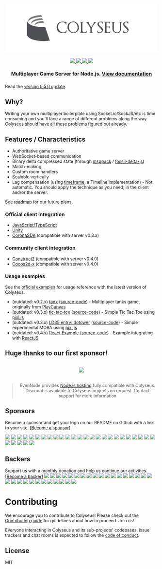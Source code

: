 <div align="center">
  <a href="https://github.com/gamestdio/colyseus">
    <img src="media/header.png?raw=true" />
  </a>
  <br>
  <br>
	<a href="https://npmjs.com/package/colyseus">
		<img src="https://img.shields.io/npm/dm/colyseus.svg">
	</a>
  <a href="#sponsors">
		<img src="https://opencollective.com/colyseus/sponsors/badge.svg">
	</a>
	<a href="#backers">
		<img src="https://opencollective.com/colyseus/backers/badge.svg">
	</a>
	<a href="https://gitter.im/gamestdio/colyseus">
		<img src="https://badges.gitter.im/gamestdio/colyseus.svg">
	</a>
  <h3>
    Multiplayer Game Server for Node.js. <a href="https://github.com/gamestdio/colyseus/wiki">View documentation</a>
  <h3>
</div>

Read the [version 0.5.0 update](https://medium.com/@endel/colyseus-html5-multiplayer-games-made-simple-v0-6-0-alpha-update-d5d0e5eba4a0).

## Why?

Writing your own multiplayer boilerplate using Socket.io/SockJS/etc is time
consuming and you'll face a range of different problems along the way. Colyseus
should have all these problems figured out already.

## Features / Characteristics

- Authoritative game server
- WebSocket-based communication
- Binary delta compressed state (through [msgpack](http://msgpack.org) / [fossil-delta-js](https://github.com/dchest/fossil-delta-js))
- Match-making
- Custom room handlers
- Scalable vertically
- Lag compensation (using [timeframe](http://github.com/gamestdio/timeframe), a
  Timeline implementation) - Not automatic. You should apply the technique as you need, in the client and/or the server.

See [roadmap](https://github.com/gamestdio/colyseus/wiki/Roadmap) for our future plans.

### Official client integration

- [JavaScript/TypeScript](https://github.com/gamestdio/colyseus.js)
- [Unity](https://github.com/gamestdio/colyseus-unity3d)
- [CoronaSDK](https://github.com/gamestdio/colyseus.lua) (compatible with server v0.3.x)

### Community client integration

- [Construct2](https://github.com/polpoy/colyseus-construct-plugin) (compatible with server v0.4.0)
- [Cocos2d-x](https://github.com/chunho32/colyseus-cocos2d-x) (compatible with server v0.4.0)

### Usage examples

See the [official examples](https://github.com/gamestdio/colyseus-examples) for
usage reference with the latest version of Colyseus.

- (outdated: v0.2.x) [tanx](https://playcanvas.com/project/367035/overview/tanxcolyseus) ([source-code](https://github.com/endel/tanx)) - Multiplayer tanks game, originally from [PlayCanvas](https://tanx.io/)
- (outdated: v0.3.x) [tic-tac-toe](https://tictactoe-colyseus.herokuapp.com) ([source-code](https://github.com/endel/tic-tac-toe)) - Simple Tic Tac Toe using [pixi.js](https://github.com/pixijs/pixi.js)
- (outdated: v0.3.x) [LD35 entry: dotower](http://ludumdare.com/compo/ludum-dare-35/?action=preview&uid=50958) ([source-code](https://github.com/endel/LD35)) - Simple experimental MOBA using [pixi.js](https://github.com/pixijs/pixi.js)
- (outdated: v0.4.x) [React Example](https://colyseus-react-example.herokuapp.com) ([source-code](https://github.com/endel/colyseus-react-example)) - Example integrating with [ReactJS](https://github.com/facebook/react)

## Huge thanks to our first sponsor!

<div align="center">
  <br>
  <a href="https://www.evennode.com/?utm_source=colyseus" target="_blank"><img src="https://www.evennode.com/images/logo.png" /></a>
  <br><br>
  <blockquote>
    EvenNode provides <a href="https://www.evennode.com/?utm_source=colyseus">Node.js hosting</a> fully compatible with Colyseus. Discount is available to Colyseus projects on request. Contact support for more information
  </blockquote>
</div>


## Sponsors
Become a sponsor and get your logo on our README on Github with a link to your site. [[Become a sponsor](https://opencollective.com/colyseus#sponsor)]

<a href="https://opencollective.com/colyseus/sponsor/0/website" target="_blank"><img src="https://opencollective.com/colyseus/sponsor/0/avatar.svg"></a>
<a href="https://opencollective.com/colyseus/sponsor/1/website" target="_blank"><img src="https://opencollective.com/colyseus/sponsor/1/avatar.svg"></a>
<a href="https://opencollective.com/colyseus/sponsor/2/website" target="_blank"><img src="https://opencollective.com/colyseus/sponsor/2/avatar.svg"></a>
<a href="https://opencollective.com/colyseus/sponsor/3/website" target="_blank"><img src="https://opencollective.com/colyseus/sponsor/3/avatar.svg"></a>
<a href="https://opencollective.com/colyseus/sponsor/4/website" target="_blank"><img src="https://opencollective.com/colyseus/sponsor/4/avatar.svg"></a>
<a href="https://opencollective.com/colyseus/sponsor/5/website" target="_blank"><img src="https://opencollective.com/colyseus/sponsor/5/avatar.svg"></a>
<a href="https://opencollective.com/colyseus/sponsor/6/website" target="_blank"><img src="https://opencollective.com/colyseus/sponsor/6/avatar.svg"></a>
<a href="https://opencollective.com/colyseus/sponsor/7/website" target="_blank"><img src="https://opencollective.com/colyseus/sponsor/7/avatar.svg"></a>
<a href="https://opencollective.com/colyseus/sponsor/8/website" target="_blank"><img src="https://opencollective.com/colyseus/sponsor/8/avatar.svg"></a>
<a href="https://opencollective.com/colyseus/sponsor/9/website" target="_blank"><img src="https://opencollective.com/colyseus/sponsor/9/avatar.svg"></a>
<a href="https://opencollective.com/colyseus/sponsor/10/website" target="_blank"><img src="https://opencollective.com/colyseus/sponsor/10/avatar.svg"></a>
<a href="https://opencollective.com/colyseus/sponsor/11/website" target="_blank"><img src="https://opencollective.com/colyseus/sponsor/11/avatar.svg"></a>
<a href="https://opencollective.com/colyseus/sponsor/12/website" target="_blank"><img src="https://opencollective.com/colyseus/sponsor/12/avatar.svg"></a>
<a href="https://opencollective.com/colyseus/sponsor/13/website" target="_blank"><img src="https://opencollective.com/colyseus/sponsor/13/avatar.svg"></a>
<a href="https://opencollective.com/colyseus/sponsor/14/website" target="_blank"><img src="https://opencollective.com/colyseus/sponsor/14/avatar.svg"></a>
<a href="https://opencollective.com/colyseus/sponsor/15/website" target="_blank"><img src="https://opencollective.com/colyseus/sponsor/15/avatar.svg"></a>
<a href="https://opencollective.com/colyseus/sponsor/16/website" target="_blank"><img src="https://opencollective.com/colyseus/sponsor/16/avatar.svg"></a>
<a href="https://opencollective.com/colyseus/sponsor/17/website" target="_blank"><img src="https://opencollective.com/colyseus/sponsor/17/avatar.svg"></a>
<a href="https://opencollective.com/colyseus/sponsor/18/website" target="_blank"><img src="https://opencollective.com/colyseus/sponsor/18/avatar.svg"></a>
<a href="https://opencollective.com/colyseus/sponsor/19/website" target="_blank"><img src="https://opencollective.com/colyseus/sponsor/19/avatar.svg"></a>
<a href="https://opencollective.com/colyseus/sponsor/20/website" target="_blank"><img src="https://opencollective.com/colyseus/sponsor/20/avatar.svg"></a>
<a href="https://opencollective.com/colyseus/sponsor/21/website" target="_blank"><img src="https://opencollective.com/colyseus/sponsor/21/avatar.svg"></a>
<a href="https://opencollective.com/colyseus/sponsor/22/website" target="_blank"><img src="https://opencollective.com/colyseus/sponsor/22/avatar.svg"></a>
<a href="https://opencollective.com/colyseus/sponsor/23/website" target="_blank"><img src="https://opencollective.com/colyseus/sponsor/23/avatar.svg"></a>
<a href="https://opencollective.com/colyseus/sponsor/24/website" target="_blank"><img src="https://opencollective.com/colyseus/sponsor/24/avatar.svg"></a>
<a href="https://opencollective.com/colyseus/sponsor/25/website" target="_blank"><img src="https://opencollective.com/colyseus/sponsor/25/avatar.svg"></a>
<a href="https://opencollective.com/colyseus/sponsor/26/website" target="_blank"><img src="https://opencollective.com/colyseus/sponsor/26/avatar.svg"></a>
<a href="https://opencollective.com/colyseus/sponsor/27/website" target="_blank"><img src="https://opencollective.com/colyseus/sponsor/27/avatar.svg"></a>
<a href="https://opencollective.com/colyseus/sponsor/28/website" target="_blank"><img src="https://opencollective.com/colyseus/sponsor/28/avatar.svg"></a>
<a href="https://opencollective.com/colyseus/sponsor/29/website" target="_blank"><img src="https://opencollective.com/colyseus/sponsor/29/avatar.svg"></a>

## Backers
Support us with a monthly donation and help us continue our activities. [[Become a backer](https://opencollective.com/colyseus#backer)]
<a href="https://opencollective.com/colyseus/backer/0/website" target="_blank"><img src="https://opencollective.com/colyseus/backer/0/avatar.svg"></a>
<a href="https://opencollective.com/colyseus/backer/1/website" target="_blank"><img src="https://opencollective.com/colyseus/backer/1/avatar.svg"></a>
<a href="https://opencollective.com/colyseus/backer/2/website" target="_blank"><img src="https://opencollective.com/colyseus/backer/2/avatar.svg"></a>
<a href="https://opencollective.com/colyseus/backer/3/website" target="_blank"><img src="https://opencollective.com/colyseus/backer/3/avatar.svg"></a>
<a href="https://opencollective.com/colyseus/backer/4/website" target="_blank"><img src="https://opencollective.com/colyseus/backer/4/avatar.svg"></a>
<a href="https://opencollective.com/colyseus/backer/5/website" target="_blank"><img src="https://opencollective.com/colyseus/backer/5/avatar.svg"></a>
<a href="https://opencollective.com/colyseus/backer/6/website" target="_blank"><img src="https://opencollective.com/colyseus/backer/6/avatar.svg"></a>
<a href="https://opencollective.com/colyseus/backer/7/website" target="_blank"><img src="https://opencollective.com/colyseus/backer/7/avatar.svg"></a>
<a href="https://opencollective.com/colyseus/backer/8/website" target="_blank"><img src="https://opencollective.com/colyseus/backer/8/avatar.svg"></a>
<a href="https://opencollective.com/colyseus/backer/9/website" target="_blank"><img src="https://opencollective.com/colyseus/backer/9/avatar.svg"></a>
<a href="https://opencollective.com/colyseus/backer/10/website" target="_blank"><img src="https://opencollective.com/colyseus/backer/10/avatar.svg"></a>
<a href="https://opencollective.com/colyseus/backer/11/website" target="_blank"><img src="https://opencollective.com/colyseus/backer/11/avatar.svg"></a>
<a href="https://opencollective.com/colyseus/backer/12/website" target="_blank"><img src="https://opencollective.com/colyseus/backer/12/avatar.svg"></a>
<a href="https://opencollective.com/colyseus/backer/13/website" target="_blank"><img src="https://opencollective.com/colyseus/backer/13/avatar.svg"></a>
<a href="https://opencollective.com/colyseus/backer/14/website" target="_blank"><img src="https://opencollective.com/colyseus/backer/14/avatar.svg"></a>
<a href="https://opencollective.com/colyseus/backer/15/website" target="_blank"><img src="https://opencollective.com/colyseus/backer/15/avatar.svg"></a>
<a href="https://opencollective.com/colyseus/backer/16/website" target="_blank"><img src="https://opencollective.com/colyseus/backer/16/avatar.svg"></a>
<a href="https://opencollective.com/colyseus/backer/17/website" target="_blank"><img src="https://opencollective.com/colyseus/backer/17/avatar.svg"></a>
<a href="https://opencollective.com/colyseus/backer/18/website" target="_blank"><img src="https://opencollective.com/colyseus/backer/18/avatar.svg"></a>
<a href="https://opencollective.com/colyseus/backer/19/website" target="_blank"><img src="https://opencollective.com/colyseus/backer/19/avatar.svg"></a>
<a href="https://opencollective.com/colyseus/backer/20/website" target="_blank"><img src="https://opencollective.com/colyseus/backer/20/avatar.svg"></a>
<a href="https://opencollective.com/colyseus/backer/21/website" target="_blank"><img src="https://opencollective.com/colyseus/backer/21/avatar.svg"></a>
<a href="https://opencollective.com/colyseus/backer/22/website" target="_blank"><img src="https://opencollective.com/colyseus/backer/22/avatar.svg"></a>
<a href="https://opencollective.com/colyseus/backer/23/website" target="_blank"><img src="https://opencollective.com/colyseus/backer/23/avatar.svg"></a>
<a href="https://opencollective.com/colyseus/backer/24/website" target="_blank"><img src="https://opencollective.com/colyseus/backer/24/avatar.svg"></a>
<a href="https://opencollective.com/colyseus/backer/25/website" target="_blank"><img src="https://opencollective.com/colyseus/backer/25/avatar.svg"></a>
<a href="https://opencollective.com/colyseus/backer/26/website" target="_blank"><img src="https://opencollective.com/colyseus/backer/26/avatar.svg"></a>
<a href="https://opencollective.com/colyseus/backer/27/website" target="_blank"><img src="https://opencollective.com/colyseus/backer/27/avatar.svg"></a>
<a href="https://opencollective.com/colyseus/backer/28/website" target="_blank"><img src="https://opencollective.com/colyseus/backer/28/avatar.svg"></a>
<a href="https://opencollective.com/colyseus/backer/29/website" target="_blank"><img src="https://opencollective.com/colyseus/backer/29/avatar.svg"></a>

# Contributing

We encourage you to contribute to Colyseus! Please check out the [Contributing
guide](.github/CONTRIBUTING.md) for guidelines about how to proceed. Join us!

Everyone interacting in Colyseus and its sub-projects' codebases, issue trackers
and chat rooms is expected to follow the [code of conduct](CODE_OF_CONDUCT.md).

## License

MIT
